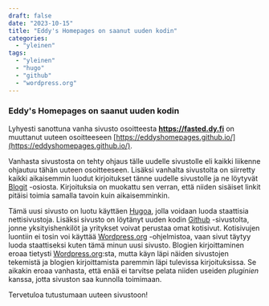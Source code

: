 ```yaml
--- 
draft: false
date: "2023-10-15"
title: "Eddy's Homepages on saanut uuden kodin"
categories:
  - "yleinen"
tags:
  - "yleinen"
  - "hugo"
  - "github"
  - "wordpress.org"
---
```


### Eddy's Homepages on saanut uuden kodin

Lyhyesti sanottuna vanha sivusto osoitteesta **https://fasted.dy.fi** on muuttanut uuteen osoitteeseen [https://eddyshomepages.github.io/](https://eddyshomepages.github.io/). 

Vanhasta sivustosta on tehty ohjaus tälle uudelle sivustolle eli kaikki liikenne ohjautuu tähän uuteen osoitteeseen. Lisäksi vanhalta sivustolta on siirretty kaikki aikaisemmin luodut kirjoitukset tänne uudelle sivustolle ja ne löytyvät [Blogit](/posts/) -osiosta. Kirjoituksia on muokattu sen verran, että niiden sisäiset linkit pitäisi toimia samalla tavoin kuin aikaisemminkin.

Tämä uusi sivusto on luotu käyttäen [Hugoa](https://gohugo.io/), jolla voidaan luoda staattisia nettisivustoja. Lisäksi sivusto on löytänyt uuden kodin [Github](https://github.com/) -sivustolta, jonne yksityishenkilöt ja yritykset voivat perustaa omat kotisivut. Kotisivujen luontiin ei tosin voi käyttää [Wordpress.org](https://wordpress.org/) -ohjelmistoa, vaan sivut täytyy luoda staattiseksi kuten tämä minun uusi sivusto. Blogien kirjoittaminen eroaa tietysti [Wordpress.org](https://wordpress.org/):sta, mutta käyn läpi näiden sivustojen tekemistä ja blogien kirjoittamista paremmin läpi tulevissa kirjoituksissa. Se aikakin eroaa vanhasta, että enää ei tarvitse pelata niiden useiden *pluginien* kanssa, jotta sivuston saa kunnolla toimimaan.

Tervetuloa tutustumaan uuteen sivustoon!
